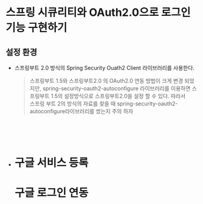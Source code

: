 # 스프링 시큐리티와 OAuth2.0으로 로그인 기능 구현하기

## 설정 환경
  - 스프링부트 2.0 방식의 Spring Security Ouath2 Client 라이브러리를 사용한다.
    >스프링부트 1.5와 스프링부트2.0 의 OAuth2.0 연동 방법이 크게 변경 되었지만, spring-security-oauth2-autoconfigure 라이브러리를 이용하면 스프링부트 1.5의 설정방식으로 스프링부트2.0을 설정 할 수 있다. 따라서<br>
    스프링 부트 2의 방식의 자료를 찾을 때  spring-security-oauth2-autoconfigure라이브러리를 
    썼는지 주의 하자

<br>
<br>
<br>

- # 구글 서비스 등록



 
  # 구글 로그인 연동

 
